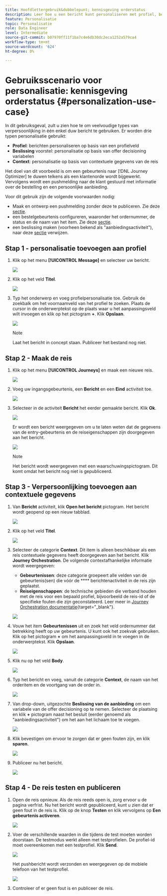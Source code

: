 ```yaml
---
title: Hoofdlettergebruik&dubbelepunt; kennisgeving orderstatus
description: Leer hoe u een bericht kunt personaliseren met profiel, beschikking en contextinformatie
feature: Personalisatie
topic: Personalisatie
role: Data Engineer
level: Intermediate
source-git-commit: b07970ff11f1ba7c4e6db30dc2eca1252a579ca4
workflow-type: tm+mt
source-wordcount: '624'
ht-degree: 0%

---
```



# Gebruiksscenario voor personalisatie: kennisgeving orderstatus {#personalization-use-case}

In dit gebruiksgeval, zult u zien hoe te om veelvoudige types van verpersoonlijking in één enkel duw bericht te gebruiken. Er worden drie typen personalisatie gebruikt:

* **Profiel**: berichten personaliseren op basis van een profielveld
* **Beslissing** voorstel: personalisatie op basis van offer decisioning variabelen
* **Context**: personalisatie op basis van contextuele gegevens van de reis

Het doel van dit voorbeeld is om een gebeurtenis naar [!DNL Journey Optimizer] te duwen telkens als een klantenorde wordt bijgewerkt. Vervolgens wordt een pushmelding naar de klant gestuurd met informatie over de bestelling en een persoonlijke aanbieding.

Voor dit gebruik zijn de volgende voorwaarden nodig:

* Maak en ontwerp een pushmelding zonder deze te publiceren. Zie deze [sectie](../create-message.md).
* een bestelgebeurtenis configureren, waaronder het ordernummer, de status en de naam van het item. Zie deze [sectie](../event/about-events.md).
* een beslissing maken (voorheen bekend als &quot;aanbiedingsactiviteit&quot;), naar deze [sectie](../offers/offer-activities/create-offer-activities.md) verwijzen.

## Stap 1 - personalisatie toevoegen aan profiel

1. Klik op het menu **[!UICONTROL Message]** en selecteer uw bericht.

   ![](assets/perso-uc.png)

1. Klik op het veld **Titel**.

   ![](assets/perso-uc2.png)

1. Typ het onderwerp en voeg profielpersonalisatie toe. Gebruik de zoekbalk om het voornaamveld van het profiel te zoeken. Plaats de cursor in de onderwerptekst op de plaats waar u het aanpassingsveld wilt invoegen en klik op het pictogram **+**. Klik **Opslaan**.

   ![](assets/perso-uc3.png)

   >[!NOTE]
   >
   >Laat het bericht in concept staan. Publiceer het bestand nog niet.

## Stap 2 - Maak de reis

1. Klik op het menu **[!UICONTROL Journeys]** en maak een nieuwe reis.

   ![](assets/perso-uc4.png)

1. Voeg uw ingangsgebeurtenis, een **Bericht** en een **Eind** activiteit toe.

   ![](assets/perso-uc5.png)

1. Selecteer in de activiteit **Bericht** het eerder gemaakte bericht. Klik **Ok**.

   ![](assets/perso-uc6.png)

   Er wordt een bericht weergegeven om u te laten weten dat de gegevens van de entry-gebeurtenis en de reiseigenschappen zijn doorgegeven aan het bericht.

   ![](assets/perso-uc7.png)

   >[!NOTE]
   >
   >Het bericht wordt weergegeven met een waarschuwingspictogram. Dit komt omdat het bericht nog niet is gepubliceerd.

## Stap 3 - Verpersoonlijking toevoegen aan contextuele gegevens

1. Van **Bericht** activiteit, klik **Open het bericht** pictogram. Het bericht wordt geopend op een nieuw tabblad.

   ![](assets/perso-uc8.png)

1. Klik op het veld **Titel**.

   ![](assets/perso-uc9.png)

1. Selecteer de categorie **Context**. Dit item is alleen beschikbaar als een reis contextuele gegevens heeft doorgegeven aan het bericht. Klik **Journey Orchestration**. De volgende contextafhankelijke informatie wordt weergegeven:

   * **Gebeurtenissen**: deze categorie groepeert alle velden van de gebeurtenis(sen) die vóór de  **** berichtenactiviteit in de reis zijn geplaatst.
   * **Reiseigenschappen**: de technische gebieden die verband houden met de reis voor een bepaald profiel, bijvoorbeeld de reis-id of de specifieke fouten die zijn geconstateerd. Leer meer in [Journey Orchestration documentatie](https://experienceleague.adobe.com/docs/journeys/using/building-advanced-conditions-journeys/syntax/journey-properties.html#building-advanced-conditions-journeys){target=&quot;_blank&quot;}.

   ![](assets/perso-uc10.png)

1. Vouw het item **Gebeurtenissen** uit en zoek het veld ordernummer dat betrekking heeft op uw gebeurtenis. U kunt ook het zoekvak gebruiken. Klik op het pictogram **+** om het aanpassingsveld in te voegen in de onderwerptekst. Klik **Opslaan**.

   ![](assets/perso-uc11.png)

1. Klik nu op het veld **Body**.

   ![](assets/perso-uc12.png)

1. Typ het bericht en voeg, vanuit de categorie **Context**, de naam van het orderitem en de voortgang van de order in.

   ![](assets/perso-uc13.png)

1. Van drop-down, uitgezochte **Beslissing van de aanbieding** om een variabele van de offer decisioning op te nemen. Selecteer de plaatsing en klik **+** pictogram naast het besluit (eerder genoemd als &quot;aanbiedingsactiviteit&quot;) om het aan het lichaam toe te voegen.

   ![](assets/perso-uc14.png)

1. Klik bevestigen om ervoor te zorgen dat er geen fouten zijn, en klik **sparen**.

   ![](assets/perso-uc15.png)

1. Publiceer nu het bericht.

   ![](assets/perso-uc16.png)

## Stap 4 - De reis testen en publiceren

1. Open de reis opnieuw. Als de reis reeds open is, zorg ervoor u de pagina verfrist. Nu het bericht wordt gepubliceerd, kunt u zien dat er geen fout in de reis is. Klik op de knop **Testen** en klik vervolgens op **Een gebeurtenis activeren**.

   ![](assets/perso-uc17.png)

1. Voer de verschillende waarden in die tijdens de test moeten worden doorstaan. De testmodus werkt alleen met testprofielen. De profiel-id moet overeenkomen met een testprofiel. Klik **Send**.

   ![](assets/perso-uc18.png)

   Het pushbericht wordt verzonden en weergegeven op de mobiele telefoon van het testprofiel.

   ![](assets/perso-uc19.png)

1. Controleer of er geen fout is en publiceer de reis.

